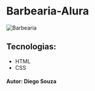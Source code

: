 # Barbearia-Alura

![Barbearia](https://github.com/diegofpolis/Barbearia-Alura/assets/106978663/dfa9b4ee-0aed-4577-a1f9-28de04c1b4a1)

## Tecnologias:
* HTML
* CSS

#### Autor: Diego Souza
 
